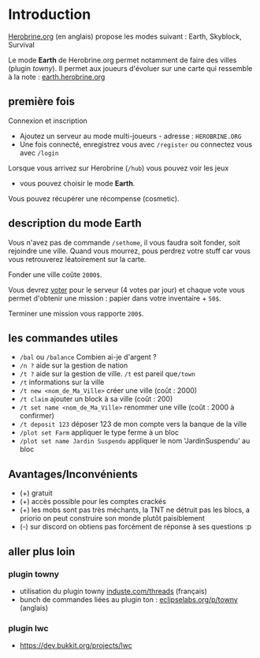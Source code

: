 # Introduction

[Herobrine.org](http://help.herobrine.org/) (en anglais) propose les modes suivant : Earth, Skyblock, Survival

Le mode **Earth** de Herobrine.org permet notamment de faire des villes (plugin *towny*). 
Il permet aux joueurs d'évoluer sur une carte qui ressemble à la note : [earth.herobrine.org](https://earth.herobrine.org)

## première fois

Connexion et inscription
- Ajoutez un serveur au mode multi-joueurs - adresse : `HEROBRINE.ORG`
- Une fois connecté, enregistrez vous avec `/register` ou connectez vous avec `/login`

Lorsque vous arrivez sur Herobrine (`/hub`) vous pouvez voir les jeux
 - vous pouvez choisir le mode **Earth**. 

Vous pouvez récupérer une récompense (cosmetic).

## description du mode Earth

Vous n'avez pas de commande `/sethome`, il vous faudra soit fonder, soit rejoindre une ville.
Quand vous mourrez, pous perdrez votre stuff car vous vous retrouverez léatoirement sur la carte.
 
Fonder une ville coûte `2000$`. 

Vous devrez [voter](https://help.herobrine.org/) pour le serveur (4 votes par jour) 
et chaque vote vous permet d'obtenir une mission : papier dans votre inventaire + `50$`. 

Terminer une mission vous rapporte `200$`.


## les commandes utiles

 - `/bal` ou `/balance` Combien ai-je d'argent ?
 - `/n ?` aide sur la gestion de nation
 - `/t ?` aide sur la gestion de ville. 
 `/t` est pareil que`/town`
 - `/t` informations sur la ville
 - `/t new <nom_de_Ma_Ville>` créer une ville (coût : 2000)
 - `/t claim` ajouter un block à sa ville (coût : 200)
 - `/t set name <nom_de_Ma_Ville>` renommer une ville (coût : 2000 à confirmer)
 - `/t deposit 123` déposer 123 de mon compte vers la banque de la ville
 - `/plot set Farm` appliquer le type ferme à un bloc
 - `/plot set name Jardin Suspendu` appliquer le nom 'JardinSuspendu' au bloc



## Avantages/Inconvénients
- (+) gratuit
- (+) accès possible pour les comptes crackés
- (+) les mobs sont pas très méchants, la TNT ne détruit pas les blocs, a priorio on peut construire son monde plutôt paisiblement
- (-) sur discord on obtiens pas forcément de réponse à ses questions :p



## aller plus loin

### plugin towny
- utilisation du plugin towny [induste.com/threads](https://induste.com/threads/utilisation-du-plugin-towny.552786/) (français)
- bunch de commandes liées au plugin ton : [eclipselabs.org/p/towny](https://code.google.com/archive/a/eclipselabs.org/p/towny/wikis/Commands.wiki) (anglais)

### plugin lwc
- https://dev.bukkit.org/projects/lwc
